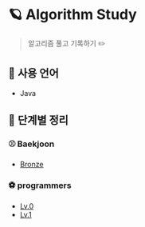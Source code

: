 
# 🪐 Algorithm Study
> 알고리즘 풀고 기록하기 ✏️

## 📌 사용 언어
- Java

## 🚀 단계별 정리
### ⚾ Baekjoon 
- [Bronze](https://github.com/j-hann/algorithm-study/tree/main/%EB%B0%B1%EC%A4%80/Bronze)
### ⚽ programmers
- [Lv.0](https://github.com/j-hann/algorithm-study/tree/main/%ED%94%84%EB%A1%9C%EA%B7%B8%EB%9E%98%EB%A8%B8%EC%8A%A4/0)
- [Lv.1](https://github.com/j-hann/algorithm-study/tree/main/%ED%94%84%EB%A1%9C%EA%B7%B8%EB%9E%98%EB%A8%B8%EC%8A%A4/1)



